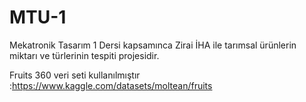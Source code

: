 # MTU-1
Mekatronik Tasarım 1 Dersi kapsamınca Zirai İHA ile tarımsal ürünlerin miktarı ve türlerinin tespiti projesidir.

Fruits 360 veri seti kullanılmıştır :https://www.kaggle.com/datasets/moltean/fruits


